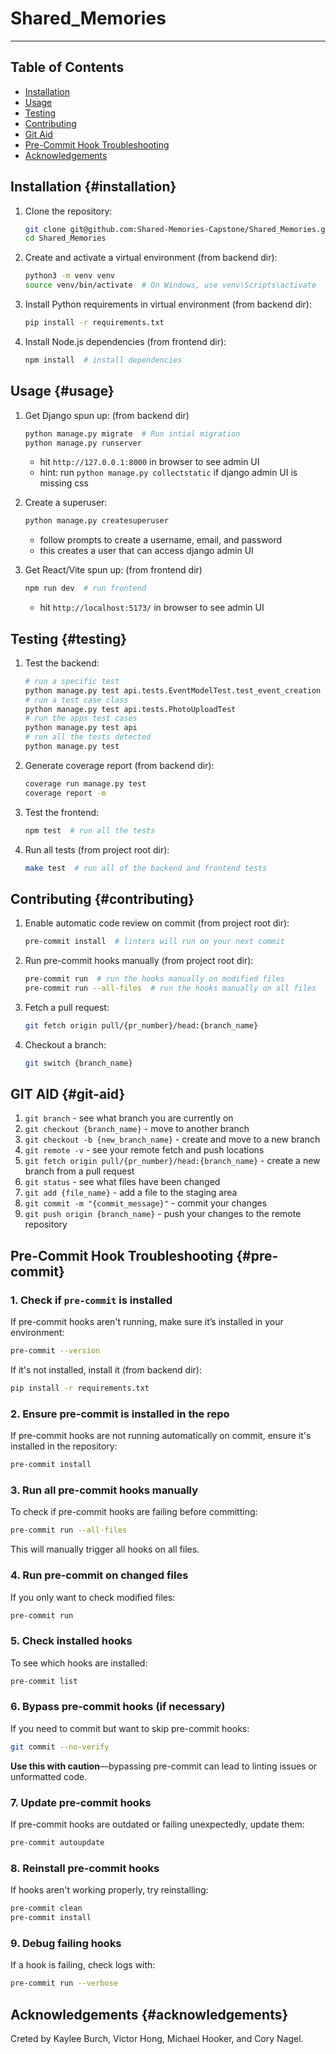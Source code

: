 # Shared_Memories
---

## Table of Contents

- [Installation](#installation)
- [Usage](#usage)
- [Testing](#testing)
- [Contributing](#contributing)
- [Git Aid](#git-aid)
- [Pre-Commit Hook Troubleshooting](#pre-commit)
- [Acknowledgements](#acknowledgements)

## Installation {#installation}

1. Clone the repository:

    ```bash
    git clone git@github.com:Shared-Memories-Capstone/Shared_Memories.git
    cd Shared_Memories
    ```

1. Create and activate a virtual environment (from backend dir):

    ```bash
    python3 -m venv venv
    source venv/bin/activate  # On Windows, use venv\Scripts\activate
    ```

1. Install Python requirements in virtual environment (from backend dir):

    ```bash
    pip install -r requirements.txt
    ```

1. Install Node.js dependencies (from frontend dir):

    ```bash
    npm install  # install dependencies
    ```

## Usage {#usage}

1. Get Django spun up: (from backend dir)

    ```bash
    python manage.py migrate  # Run intial migration
    python manage.py runserver
    ```

    - hit `http://127.0.0.1:8000` in browser to see admin UI
    - hint: run `python manage.py collectstatic` if django admin UI is missing css

1. Create a superuser:

    ```bash
    python manage.py createsuperuser
    ```

    - follow prompts to create a username, email, and password
    - this creates a user that can access django admin UI

1. Get React/Vite spun up: (from frontend dir)

    ```bash
    npm run dev  # run frontend
    ```

    - hit `http://localhost:5173/` in browser to see admin UI

## Testing {#testing}

1. Test the backend:

    ```bash
    # run a specific test
    python manage.py test api.tests.EventModelTest.test_event_creation
    # run a test case class
    python manage.py test api.tests.PhotoUploadTest
    # run the apps test cases
    python manage.py test api
    # run all the tests detected
    python manage.py test
    ```

1. Generate coverage report (from backend dir):

    ```bash
    coverage run manage.py test
    coverage report -m
    ```

1. Test the frontend:

    ```bash
    npm test  # run all the tests
    ```

1. Run all tests (from project root dir):

    ```bash
    make test  # run all of the backend and frontend tests
    ```

## Contributing {#contributing}

1. Enable automatic code review on commit (from project root dir):

    ```bash
    pre-commit install  # linters will run on your next commit
    ```

1. Run pre-commit hooks manually (from project root dir):

    ```bash
    pre-commit run  # run the hooks manually on modified files
    pre-commit run --all-files  # run the hooks manually on all files
    ```

1. Fetch a pull request:

    ```bash
    git fetch origin pull/{pr_number}/head:{branch_name}
    ```

1. Checkout a branch:

    ```bash
    git switch {branch_name}
    ```

## GIT AID {#git-aid}

1. `git branch` - see what branch you are currently on
1. `git checkout {branch_name}` - move to another branch
1. `git checkout -b {new_branch_name}` - create and move to a new branch
1. `git remote -v` - see your remote fetch and push locations
1. `git fetch origin pull/{pr_number}/head:{branch_name}` - create a new branch from a pull request
1. `git status` - see what files have been changed
1. `git add {file_name}` - add a file to the staging area
1. `git commit -m "{commit_message}"` - commit your changes
1. `git push origin {branch_name}` - push your changes to the remote repository

## Pre-Commit Hook Troubleshooting {#pre-commit}

### 1. Check if `pre-commit` is installed

If pre-commit hooks aren't running, make sure it’s installed in your environment:
```bash
pre-commit --version
```
If it's not installed, install it (from backend dir):
```bash
pip install -r requirements.txt
```

### 2. Ensure pre-commit is installed in the repo

If pre-commit hooks are not running automatically on commit, ensure it's installed in the repository:
```bash
pre-commit install
```

### 3. Run all pre-commit hooks manually

To check if pre-commit hooks are failing before committing:
```bash
pre-commit run --all-files
```
This will manually trigger all hooks on all files.

### 4. Run pre-commit on changed files

If you only want to check modified files:
```bash
pre-commit run
```

### 5. Check installed hooks

To see which hooks are installed:
```bash
pre-commit list
```

### 6. Bypass pre-commit hooks (if necessary)

If you need to commit but want to skip pre-commit hooks:
```bash
git commit --no-verify
```
**Use this with caution**—bypassing pre-commit can lead to linting issues or unformatted code.

### 7. Update pre-commit hooks

If pre-commit hooks are outdated or failing unexpectedly, update them:
```bash
pre-commit autoupdate
```

### 8. Reinstall pre-commit hooks

If hooks aren't working properly, try reinstalling:
```bash
pre-commit clean
pre-commit install
```

### 9. Debug failing hooks

If a hook is failing, check logs with:
```bash
pre-commit run --verbose
```

## Acknowledgements {#acknowledgements}

Creted by Kaylee Burch, Victor Hong, Michael Hooker, and Cory Nagel.
